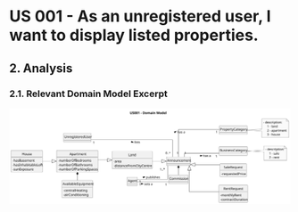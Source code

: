# US 001 -  As an unregistered user, I want to display listed properties.

## 2. Analysis

### 2.1. Relevant Domain Model Excerpt

![Domain Model](svg/us001-domain-model.svg)
